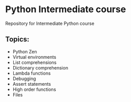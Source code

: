 # Python Intermediate course

Repository for Intermediate Python course

## Topics:
* Python Zen
* Virtual environments
* List comprehensions
* Dictionary comprehension
* Lambda functions
* Debugging
* Assert statements
* High order functions
* Files
